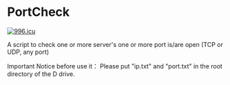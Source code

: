 # PortCheck

<a href="https://996.icu"><img src="https://img.shields.io/badge/link-996.icu-red.svg" alt="996.icu" /></a>

A script to check one or more server's one or more port is/are open (TCP or UDP, any port)


Important Notice before use it：
  Please put "ip.txt" and "port.txt" in the root directory of the D drive.
